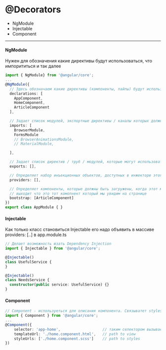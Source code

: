 # @Decorators

* NgModule
* Injectable
* Component

--- 
#### NgModule
Нужен для обозначения какие директивы будут использоваться, что импорититься и так далее

```ts
import { NgModule} from '@angular/core';
...
@NgModule({
  // Здесь обозначаем какие директивы (компоненты, пайпы) будут использоваться
  declarations: [
    AppComponent,
    HomeComponent,
    ArticleComponent
  ],

  // Задает список модулей, экспортные директивы / каналы которых должны быть доступны для шаблонов в этом модуле. Это может также содержать ModuleWithProviders.
  imports: [
    BrowserModule,
    FormsModule
    // BrowserAnimationsModule,
    // MaterialModule,

  ],

  // Задает список директив / труб / модулей, которые могут использоваться в шаблоне любого компонента, который является частью модуля Angular, который импортирует этот модуль с угловым модулем.
  exports: [],

  // Определяет набор инъекционных объектов, доступных в инжекторе этого модуля.
  providers: [],

  // Определяет компоненты, которые должны быть загружены, когда этот модуль загружается. Компоненты, перечисленные здесь, будут автоматически добавлены в entryComponents.
  // выходит что это тот комопнент который мы увидим на странице
  bootstrap: [ArticleComponent]
})
export class AppModule { }
```

#### Injectable

Как только класс становиться Injectable его надо объявить в массиве providers: [..] в app.module.ts

```ts
// Делает возможность юзать Dependency Injection
import { Injectable } from '@angular/core';

@Injectable()
class UsefulService {
}

@Injectable()
class NeedsService {
  constructor(public service: UsefulService) {}
}
```



#### Component
```ts
// Component - используеться для описания компонента. Связыватет styles, model(ts), view(html) вместе
import { Component } from '@angular/core';
...
@Component({
    selector: 'app-home',                   // таким селектором вызываеться на view этот компонент
    templateUrl: './home.component.html',   // path to view
    styleUrls: ['./home.component.scss']    // path to styles
})
```
